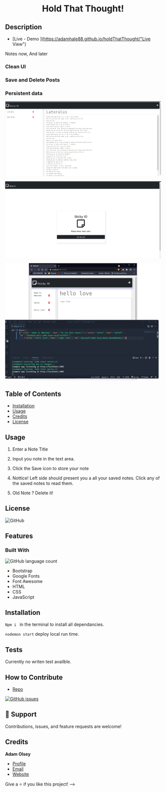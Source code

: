 # <h1 align="center">Hold That Thought!</h1>

## Description
- [Live - Demo ](https://adamhale88.github.io/holdThatThought/"Live View")

<p>Notes now, And later </p>

### Clean UI

### Save and Delete Posts

### Persistent data


![](public\assets\noteui.png)


![](public\assets\stickyiomain.png)



![](public\assets\jsondb.png)



## Table of Contents 
- [Installation](#installation)
- [Usage](#usage)
- [Credits](#credits)
- [License](#license)

## Usage
1. Enter a Note Title

2. Input you note in the text area.  

3. Click the Save icon to store your note

4. Nottice! 
Left side should present you a all your saved notes. Click any of the saved notes to read them.

5. Old Note ? Delete it!

## License
![GitHub](https://img.shields.io/github/license/AdamHale88/sticky_io)

## Features
### Built With
![GitHub language count](https://img.shields.io/github/languages/count/adamhale88/sticky_io)
- Bootstrap
- Google Fonts
- Font Awesome 
- HTML
- CSS
- JavaScript

## Installation

 `Npm i ` in the terminal to install all dependancies. 

 `nodemon start` deploy local run time.


## Tests
Currently no writen test availble.



## How to Contribute

- [Repo](https://github.com/AdamHale88/sticky_io "Sticky IO Repo")

[![GitHub issues](https://img.shields.io/github/issues/AdamHale88/weatherio?style=flat)](https://github.com/AdamHale88/sticky_io/issues)
## 🤝 Support

Contributions, issues, and feature requests are welcome!

## Credits
**Adam Olsey**

- [Profile](https://github.com/AdamHale88 "Adam Olsey")
- [Email](mailto:adamhale88@tuta.io?subject=Hi "Hi!")
- [Website](https://continuouscreations.netlify.app/ "Welcome")

Give a ⭐️ if you like this project! -->



